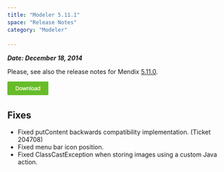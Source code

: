```yaml
---
title: "Modeler 5.11.1"
space: "Release Notes"
category: "Modeler"

---
```


***Date: December 18, 2014***

Please, see also the release notes for Mendix [5.11.0](5.11.0).

[![](attachments/download-button/download-button.png)](https://appstore.home.mendix.com/link/modelers)

## Fixes

*   Fixed putContent backwards compatibility implementation. (Ticket 204708)
*   Fixed menu bar icon position.
*   Fixed ClassCastException when storing images using a custom Java action.